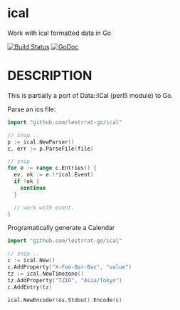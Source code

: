 # ical

Work with ical formatted data in Go

[![Build Status](https://travis-ci.org/lestrrat-go/ical.png?branch=master)](https://travis-ci.org/lestrrat-go/ical)
[![GoDoc](https://godoc.org/github.com/lestrrat-go/ical?status.svg)](https://godoc.org/github.com/lestrrat-go/ical)

# DESCRIPTION

This is partially a port of Data::ICal (perl5 module) to Go.

Parse an ics file:

```go
import "github.com/lestrrat-go/ical"

// snip...
p := ical.NewParser()
c, err := p.ParseFile(file)

// snip
for e := range c.Entries() {
  ev, ok := e.(*ical.Event)
  if !ok {
    continue
  }

  // work with event.
}
```

Programatically generate a Calendar

```go
import "github.com/lestrrat-go/ical"

// snip...
c := ical.New()
c.AddProperty("X-Foo-Bar-Baz", "value")
tz := ical.NewTimezone()
tz.AddProperty("TZID", "Asia/Tokyo")
c.AddEntry(tz)

ical.NewEncoder(os.Stdout).Encode(c)
```
